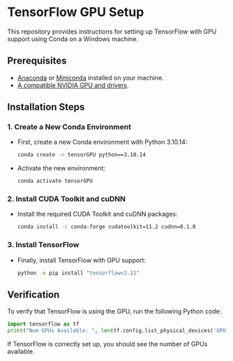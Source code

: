 # TensorFlow GPU Setup

This repository provides instructions for setting up TensorFlow with GPU support using Conda on a Windows machine.

## Prerequisites

- [Anaconda](https://www.anaconda.com/download) or [Miniconda](https://docs.anaconda.com/miniconda/miniconda-install/) installed on your machine.
- [A compatible NVIDIA GPU and drivers](https://developer.nvidia.com/cuda-gpus).

## Installation Steps

### 1. Create a New Conda Environment

- First, create a new Conda environment with Python 3.10.14:
    ```bash
    conda create -n tensorGPU python==3.10.14
    ```
- Activate the new environment:
    ```bash
    conda activate tensorGPU
    ```

### 2. Install CUDA Toolkit and cuDNN

- Install the required CUDA Toolkit and cuDNN packages:
    ```bash
    conda install -c conda-forge cudatoolkit=11.2 cudnn=8.1.0
    ```

### 3. Install TensorFlow

- Finally, install TensorFlow with GPU support:
    ```bash
    python -m pip install "tensorflow<2.11"
    ```

## Verification
To verify that TensorFlow is using the GPU, run the following Python code:
```python
import tensorflow as tf
print("Num GPUs Available: ", len(tf.config.list_physical_devices('GPU')))
```

If TensorFlow is correctly set up, you should see the number of GPUs available.
